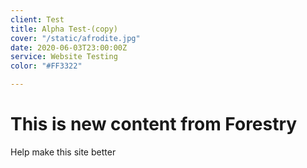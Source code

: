 ```yaml
---
client: Test
title: Alpha Test-(copy)
cover: "/static/afrodite.jpg"
date: 2020-06-03T23:00:00Z
service: Website Testing
color: "#FF3322"

---
```

# This is new content from Forestry

Help make this site better